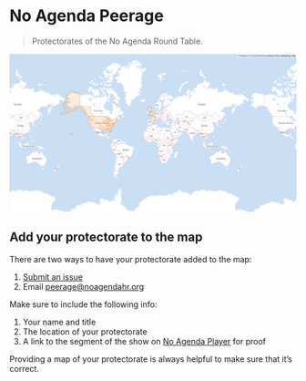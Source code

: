 # No Agenda Peerage

> Protectorates of the No Agenda Round Table.

[![Go to the map](map.png)](https://noagendahr.org/peerage/)

## Add your protectorate to the map

There are two ways to have your protectorate added to the map:

1. [Submit an issue](https://github.com/NoAgenda/peerage/issues/new)
2. Email [peerage@noagendahr.org](mailto:peerage@noagendahr.org)

Make sure to include the following info:

1. Your name and title
2. The location of your protectorate
3. A link to the segment of the show on [No Agenda Player](https://www.noagendaplayer.com) for proof

Providing a map of your protectorate is always helpful to make sure that it’s
correct.
